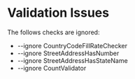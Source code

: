 # Validation Issues 
The follows checks are ignored:

- --ignore CountryCodeFillRateChecker
- --ignore StreetAddressHasNumber
- --ignore StreetAddressHasStateName
- --ignore CountValidator
